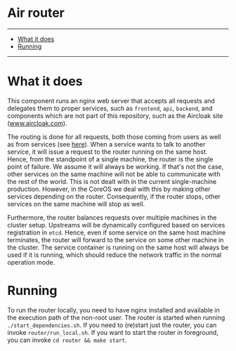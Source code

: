 Air router
==========

----------------------

- [What it does](#what-it-does)
- [Running](#running)

----------------------

# What it does

This component runs an nginx web server that accepts all requests and delegates them to proper services, such as `frontend`, `api`, `backend`, and components which are not part of this repository, such as the Aircloak site (www.aircloak.com).

The routing is done for all requests, both those coming from users as well as from services (see [here](../README.md#production)). When a service wants to talk to another service, it will issue a request to the router running on the same host. Hence, from the standpoint of a single machine, the router is the single point of failure. We assume it will always be working. If that's not the case, other services on the same machine will not be able to communicate with the rest of the world. This is not dealt with in the current single-machine production. However, in the CoreOS we deal with this by making other services depending on the router. Consequently, if the router stops, other services on the same machine will stop as well.

Furthermore, the router balances requests over multiple machines in the cluster setup. Upstreams will be dynamically configured based on services registration in `etcd`. Hence, even if some service on the same host machine terminates, the router will forward to the service on some other machine in the cluster. The service container is running on the same host will always be used if it is running, which should reduce the network traffic in the normal operation mode.

# Running

To run the router locally, you need to have nginx installed and available in the execution path of the non-root user. The router is started when running `./start_dependencies.sh`. If you need to (re)start just the router, you can invoke `router/run_local.sh`. If you want to start the router in foreground, you can invoke `cd router && make start`.
